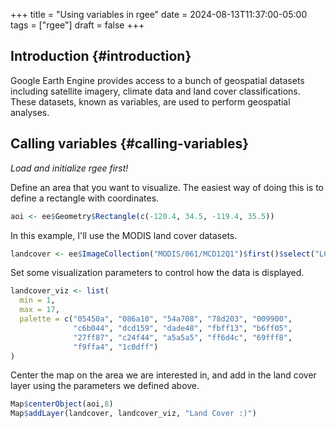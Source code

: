 +++
title = "Using variables in rgee"
date = 2024-08-13T11:37:00-05:00
tags = ["rgee"]
draft = false
+++

## Introduction {#introduction}

Google Earth Engine provides access to a bunch of geospatial datasets including satellite imagery, climate data and land cover classifications. These datasets, known as variables, are used to perform geospatial analyses.


## Calling variables {#calling-variables}

_Load and initialize rgee first!_

Define an area that you want to visualize. The easiest way of doing this is to define a rectangle with coordinates.

```R
aoi <- ee$Geometry$Rectangle(c(-120.4, 34.5, -119.4, 35.5))
```

In this example, I'll use the MODIS land cover datasets.

```R
landcover <- ee$ImageCollection("MODIS/061/MCD12Q1")$first()$select("LC_Type1")
```

Set some visualization parameters to control how the data is displayed.

```R
landcover_viz <- list(
  min = 1,
  max = 17,
  palette = c("05450a", "086a10", "54a708", "78d203", "009900",
              "c6b044", "dcd159", "dade48", "fbff13", "b6ff05",
              "27ff87", "c24f44", "a5a5a5", "ff6d4c", "69fff8",
              "f9ffa4", "1c0dff")
)
```

Center the map on the area we are interested in, and add in the land cover layer using the parameters we defined above.

```R
Map$centerObject(aoi,8)
Map$addLayer(landcover, landcover_viz, "Land Cover :)")
```
